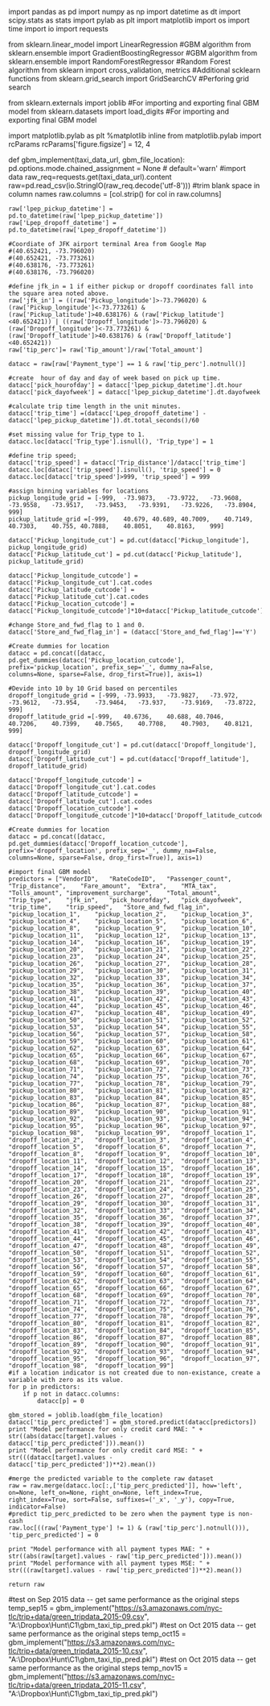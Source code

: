 
import pandas as pd
import numpy as np
import datetime as dt
import scipy.stats as stats
import pylab as plt
import matplotlib
import os
import time
import io
import requests

from sklearn.linear_model import LinearRegression  #GBM algorithm
from sklearn.ensemble import GradientBoostingRegressor  #GBM algorithm
from sklearn.ensemble import RandomForestRegressor  #Random Forest algorithm
from sklearn import cross_validation, metrics   #Additional scklearn functions
from sklearn.grid_search import GridSearchCV   #Perforing grid search

from sklearn.externals import joblib #For importing and exporting final GBM model
from sklearn.datasets import load_digits #For importing and exporting final GBM model

import matplotlib.pylab as plt
%matplotlib inline
from matplotlib.pylab import rcParams
rcParams['figure.figsize'] = 12, 4


def gbm_implement(taxi_data_url, gbm_file_location):
    pd.options.mode.chained_assignment = None  # default='warn'
    #import data
    raw_req=requests.get(taxi_data_url).content
    raw=pd.read_csv(io.StringIO(raw_req.decode('utf-8')))
    #trim blank space in column names
    raw.columns = [col.strip() for col in raw.columns]
    
    raw['lpep_pickup_datetime'] = pd.to_datetime(raw['lpep_pickup_datetime'])
    raw['Lpep_dropoff_datetime'] = pd.to_datetime(raw['Lpep_dropoff_datetime'])
    
    #Coordiate of JFK airport terminal Area from Google Map
    #(40.652421, -73.796020)
    #(40.652421, -73.773261)
    #(40.638176, -73.773261)
    #(40.638176, -73.796020)
    
    #define jfk_in = 1 if either pickup or dropoff coordinates fall into the square area noted above.
    raw['jfk_in'] = ((raw['Pickup_longitude']>-73.796020) & (raw['Pickup_longitude']<-73.773261) & (raw['Pickup_latitude']>40.638176) & (raw['Pickup_latitude']<40.652421)) | ((raw['Dropoff_longitude']>-73.796020) & (raw['Dropoff_longitude']<-73.773261) & (raw['Dropoff_latitude']>40.638176) & (raw['Dropoff_latitude']<40.652421))
    raw['tip_perc']= raw['Tip_amount']/raw['Total_amount']

    datacc = raw[raw['Payment_type'] == 1 & raw['tip_perc'].notnull()]
    
    #create  hour of day and day of week based on pick up time.
    datacc['pick_hourofday'] = datacc['lpep_pickup_datetime'].dt.hour
    datacc['pick_dayofweek'] = datacc['lpep_pickup_datetime'].dt.dayofweek
    
    #calculate trip time length in the unit minutes.
    datacc['trip_time'] =(datacc['Lpep_dropoff_datetime'] - datacc['lpep_pickup_datetime']).dt.total_seconds()/60
    
    #set missing value for Trip_type to 1.
    datacc.loc[datacc['Trip_type'].isnull(), 'Trip_type'] = 1
    
    #define trip speed;
    datacc['trip_speed'] = datacc['Trip_distance']/datacc['trip_time']
    datacc.loc[datacc['trip_speed'].isnull(), 'trip_speed'] = 0
    datacc.loc[datacc['trip_speed']>999, 'trip_speed'] = 999
    
    #assign binning variables for locations
    pickup_longitude_grid = [-999,	-73.9873,	-73.9722,	-73.9608,	-73.9558,	-73.9517,	-73.9453,	-73.9391,	-73.9226,	-73.8904,	999]
    pickup_latitude_grid =[-999,	40.679,	40.689,	40.7009,	40.7149,	40.7303,	40.755,	40.7888,	40.8051,	40.8163,	999]
    
    datacc['Pickup_longitude_cut'] = pd.cut(datacc['Pickup_longitude'], pickup_longitude_grid)
    datacc['Pickup_latitude_cut'] = pd.cut(datacc['Pickup_latitude'], pickup_latitude_grid)
    
    datacc['Pickup_longitude_cutcode'] = datacc['Pickup_longitude_cut'].cat.codes
    datacc['Pickup_latitude_cutcode'] = datacc['Pickup_latitude_cut'].cat.codes
    datacc['Pickup_location_cutcode'] = datacc['Pickup_longitude_cutcode']*10+datacc['Pickup_latitude_cutcode']

    #change Store_and_fwd_flag to 1 and 0.
    datacc['Store_and_fwd_flag_in'] = (datacc['Store_and_fwd_flag']=='Y')
    
    #Create dummies for location
    datacc = pd.concat([datacc, pd.get_dummies(datacc['Pickup_location_cutcode'], prefix='pickup_location', prefix_sep='_', dummy_na=False, columns=None, sparse=False, drop_first=True)], axis=1)
    
    #Devide into 10 by 10 Grid based on percentiles
    dropoff_longitude_grid = [-999,	-73.9933,	-73.9827,	-73.972,	-73.9612,	-73.954,	-73.9464,	-73.937,	-73.9169,	-73.8722,	999]
    dropoff_latitude_grid =[-999,	40.6736,	40.688,	40.7046,	40.7206,	40.7399,	40.7565,	40.7708,	40.7903,	40.8121,	999]

    datacc['Dropoff_longitude_cut'] = pd.cut(datacc['Dropoff_longitude'], dropoff_longitude_grid)
    datacc['Dropoff_latitude_cut'] = pd.cut(datacc['Dropoff_latitude'], dropoff_latitude_grid)
    
    datacc['Dropoff_longitude_cutcode'] = datacc['Dropoff_longitude_cut'].cat.codes
    datacc['Dropoff_latitude_cutcode'] = datacc['Dropoff_latitude_cut'].cat.codes
    datacc['Dropoff_location_cutcode'] = datacc['Dropoff_longitude_cutcode']*10+datacc['Dropoff_latitude_cutcode']

    #Create dummies for location
    datacc = pd.concat([datacc, pd.get_dummies(datacc['Dropoff_location_cutcode'], prefix='dropoff_location', prefix_sep='_', dummy_na=False, columns=None, sparse=False, drop_first=True)], axis=1)
    
    #import final GBM model
    predictors = ["VendorID",	"RateCodeID",	"Passenger_count",	"Trip_distance",	"Fare_amount",	"Extra",	"MTA_tax",	"Tolls_amount",	"improvement_surcharge",	"Total_amount",	"Trip_type",	"jfk_in",	"pick_hourofday",	"pick_dayofweek",	"trip_time",	"trip_speed",	"Store_and_fwd_flag_in",	"pickup_location_1",	"pickup_location_2",	"pickup_location_3",	"pickup_location_4",	"pickup_location_5",	"pickup_location_6",	"pickup_location_8",	"pickup_location_9",	"pickup_location_10",	"pickup_location_11",	"pickup_location_12",	"pickup_location_13",	"pickup_location_14",	"pickup_location_16",	"pickup_location_19",	"pickup_location_20",	"pickup_location_21",	"pickup_location_22",	"pickup_location_23",	"pickup_location_24",	"pickup_location_25",	"pickup_location_26",	"pickup_location_27",	"pickup_location_28",	"pickup_location_29",	"pickup_location_30",	"pickup_location_31",	"pickup_location_32",	"pickup_location_33",	"pickup_location_34",	"pickup_location_35",	"pickup_location_36",	"pickup_location_37",	"pickup_location_38",	"pickup_location_39",	"pickup_location_40",	"pickup_location_41",	"pickup_location_42",	"pickup_location_43",	"pickup_location_44",	"pickup_location_45",	"pickup_location_46",	"pickup_location_47",	"pickup_location_48",	"pickup_location_49",	"pickup_location_50",	"pickup_location_51",	"pickup_location_52",	"pickup_location_53",	"pickup_location_54",	"pickup_location_55",	"pickup_location_56",	"pickup_location_57",	"pickup_location_58",	"pickup_location_59",	"pickup_location_60",	"pickup_location_61",	"pickup_location_62",	"pickup_location_63",	"pickup_location_64",	"pickup_location_65",	"pickup_location_66",	"pickup_location_67",	"pickup_location_68",	"pickup_location_69",	"pickup_location_70",	"pickup_location_71",	"pickup_location_72",	"pickup_location_73",	"pickup_location_74",	"pickup_location_75",	"pickup_location_76",	"pickup_location_77",	"pickup_location_78",	"pickup_location_79",	"pickup_location_80",	"pickup_location_81",	"pickup_location_82",	"pickup_location_83",	"pickup_location_84",	"pickup_location_85",	"pickup_location_86",	"pickup_location_87",	"pickup_location_88",	"pickup_location_89",	"pickup_location_90",	"pickup_location_91",	"pickup_location_92",	"pickup_location_93",	"pickup_location_94",	"pickup_location_95",	"pickup_location_96",	"pickup_location_97",	"pickup_location_98",	"pickup_location_99",	"dropoff_location_1",	"dropoff_location_2",	"dropoff_location_3",	"dropoff_location_4",	"dropoff_location_5",	"dropoff_location_6",	"dropoff_location_7",	"dropoff_location_8",	"dropoff_location_9",	"dropoff_location_10",	"dropoff_location_11",	"dropoff_location_12",	"dropoff_location_13",	"dropoff_location_14",	"dropoff_location_15",	"dropoff_location_16",	"dropoff_location_17",	"dropoff_location_18",	"dropoff_location_19",	"dropoff_location_20",	"dropoff_location_21",	"dropoff_location_22",	"dropoff_location_23",	"dropoff_location_24",	"dropoff_location_25",	"dropoff_location_26",	"dropoff_location_27",	"dropoff_location_28",	"dropoff_location_29",	"dropoff_location_30",	"dropoff_location_31",	"dropoff_location_32",	"dropoff_location_33",	"dropoff_location_34",	"dropoff_location_35",	"dropoff_location_36",	"dropoff_location_37",	"dropoff_location_38",	"dropoff_location_39",	"dropoff_location_40",	"dropoff_location_41",	"dropoff_location_42",	"dropoff_location_43",	"dropoff_location_44",	"dropoff_location_45",	"dropoff_location_46",	"dropoff_location_47",	"dropoff_location_48",	"dropoff_location_49",	"dropoff_location_50",	"dropoff_location_51",	"dropoff_location_52",	"dropoff_location_53",	"dropoff_location_54",	"dropoff_location_55",	"dropoff_location_56",	"dropoff_location_57",	"dropoff_location_58",	"dropoff_location_59",	"dropoff_location_60",	"dropoff_location_61",	"dropoff_location_62",	"dropoff_location_63",	"dropoff_location_64",	"dropoff_location_65",	"dropoff_location_66",	"dropoff_location_67",	"dropoff_location_68",	"dropoff_location_69",	"dropoff_location_70",	"dropoff_location_71",	"dropoff_location_72",	"dropoff_location_73",	"dropoff_location_74",	"dropoff_location_75",	"dropoff_location_76",	"dropoff_location_77",	"dropoff_location_78",	"dropoff_location_79",	"dropoff_location_80",	"dropoff_location_81",	"dropoff_location_82",	"dropoff_location_83",	"dropoff_location_84",	"dropoff_location_85",	"dropoff_location_86",	"dropoff_location_87",	"dropoff_location_88",	"dropoff_location_89",	"dropoff_location_90",	"dropoff_location_91",	"dropoff_location_92",	"dropoff_location_93",	"dropoff_location_94",	"dropoff_location_95",	"dropoff_location_96",	"dropoff_location_97",	"dropoff_location_98",	"dropoff_location_99"]
    #if a location indicator is not created due to non-existance, create a variable with zero as its value.
    for p in predictors:
        if p not in datacc.columns:
            datacc[p] = 0
    
    gbm_stored = joblib.load(gbm_file_location)
    datacc['tip_perc_predicted'] = gbm_stored.predict(datacc[predictors])
    print "Model performance for only credit card MAE: " + str((abs(datacc[target].values - datacc['tip_perc_predicted'])).mean())
    print "Model performance for only credit card MSE: " + str(((datacc[target].values - datacc['tip_perc_predicted'])**2).mean())
    
    #merge the predicted variable to the complete raw dataset
    raw = raw.merge(datacc.loc[:,['tip_perc_predicted']], how='left', on=None, left_on=None, right_on=None, left_index=True, right_index=True, sort=False, suffixes=('_x', '_y'), copy=True, indicator=False)
    #predict tip_perc_predicted to be zero when the payment type is non-cash
    raw.loc[((raw['Payment_type'] != 1) & (raw['tip_perc'].notnull())), 'tip_perc_predicted'] = 0
    
    print "Model performance with all payment types MAE: " + str((abs(raw[target].values - raw['tip_perc_predicted'])).mean())
    print "Model performance with all payment types MSE: " + str(((raw[target].values - raw['tip_perc_predicted'])**2).mean())
    
    return raw

#test on Sep 2015 data -- get same performance as the original steps
temp_sep15 = gbm_implement("https://s3.amazonaws.com/nyc-tlc/trip+data/green_tripdata_2015-09.csv", "A:\Dropbox\Hunt\C1\gbm_taxi_tip_pred.pkl")
#test on Oct 2015 data -- get same performance as the original steps
temp_oct15 = gbm_implement("https://s3.amazonaws.com/nyc-tlc/trip+data/green_tripdata_2015-10.csv", "A:\Dropbox\Hunt\C1\gbm_taxi_tip_pred.pkl")
#test on Oct 2015 data -- get same performance as the original steps
temp_nov15 = gbm_implement("https://s3.amazonaws.com/nyc-tlc/trip+data/green_tripdata_2015-11.csv", "A:\Dropbox\Hunt\C1\gbm_taxi_tip_pred.pkl")

